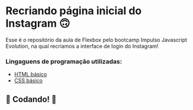 # Recriando página inicial do Instagram 🙃

Esse é o repositório da aula de Flexbox pelo bootcamp Impulso Javascript Evolution, na qual recriamos a interface de login do Instagram! 

### Lingaguens de programação utilizadas:

* [HTML básico](https://www.w3schools.com/html/)
* [CSS básico](https://developer.mozilla.org/pt-BR/docs/Web/CSS)

## 🚀 Codando! 🚀
